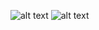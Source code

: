 
![alt text](https://github.com/rhowlader5750/EE-322/blob/main/lab5/images/pubcpu.jpg)
![alt text](https://github.com/rhowlader5750/EE-322/blob/main/lab5/images/subcpu.jpg)
